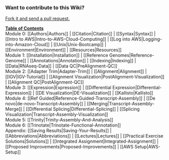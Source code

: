 ### Want to contribute to this Wiki?

[Fork it and send a pull request.](https://github.com/griffithlab/rnaseq_tutorial_wiki.git)

**[Table of Contents](https://github.com/griffithlab/rnaseq_tutorial/wiki)**<br>
Module 0: [[Authors|Authors]] | [[Citation|Citation]] | [[Syntax|Syntax]] | [[Intro to AWS|Intro-to-AWS-Cloud-Computing]] | [[Log into AWS|Logging-into-Amazon-Cloud]] | [[Unix|Unix-Bootcamp]]  | [[Environment|Environment]] | [[Resources|Resources]]<br>
Module 1: [[Installation|Installation]] | [[Reference Genomes|Reference-Genome]] | [[Annotations|Annotation]] | [[Indexing|Indexing]] | [[Data|RNAseq-Data]] | [[Data QC|PreAlignment-QC]]<br>
Module 2: [[Adapter Trim|Adapter-Trim]] | [[Alignment|Alignment]] | [[IGV|IGV-Tutorial]] | [[Alignment Visualization|PostAlignment-Visualization]] | [[Alignment QC|PostAlignment-QC]]<br>
Module 3: [[Expression|Expression]] | [[Differential Expression|Differential-Expression]] | [[DE Visualization|DE-Visualization]] | [[Kallisto|Kallisto]]<br>
Module 4: [[Ref Guided|Reference-Guided-Transcript-Assembly]] | [[De novo|de-novo-Transcript-Assembly]] | [[Merging|Transcript-Assembly-Merge]] | [[Differential Splicing|Differential-Splicing]] | [[Splicing Visualization|Transcript-Assembly-Visualization]]<br>
Module 5: [[Trinity|Trinity-Assembly-And-Analysis]]<br>
Module 6: [[Trinotate|Trinotate-Functional-Annotation]]<br>
Appendix: [[Saving Results|Saving-Your-Results]] | [[Abbreviations|Abbreviations]] | [[Lectures|Lectures]] | [[Practical Exercise Solutions|Solutions]] | [[Integrated Assignment|Integrated-Assignment]] | [[Proposed Improvements|Proposed-Improvements]] | [[AWS Setup|AWS-Setup]]<br>
